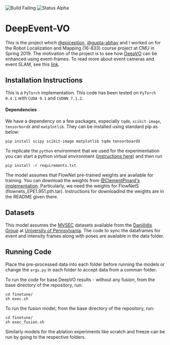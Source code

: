 ![Build Failing](https://img.shields.io/badge/build-passing-brightgreen.svg)  ![Status Alpha](https://img.shields.io/badge/status-beta-blueviolet.svg)

# DeepEvent-VO

This is the project which [@epiception](https://github.com/epiception), [@gupta-abhay](https://github.com/gupta-abhay) and I worked on for the Robot Localization and Mapping (16-833) course project at CMU in Spring 2019. The motivation of the project is to see how [DeepVO](http://senwang.gitlab.io/DeepVO/) can be enhanced using event-frames. To read more about event cameras and event SLAM, see this [link](http://rpg.ifi.uzh.ch/research_dvs.html).

## Installation Instructions

This is a `PyTorch` implementation. This code has been tested on `PyTorch 0.4.1` with `CUDA 9.1` and `CUDNN 7.1.2`.

#### Dependencies

We have a dependency on a few packages, especially `tqdm`, `scikit-image`, `tensorbordX` and `matplotlib`. They can be installed using standard pip as below:

```
pip install scipy scikit-image matplotlib tqdm tensorboardX
```

To replicate the `python` environment that we used for the experimentation you can start a python virtual environment ([instructions here](https://docs.python-guide.org/dev/virtualenvs/)) and then run

```
pip install -r requirements.txt
````

The model assumes that FlowNet pre-trained weights are available for training. You can download the weights from [@ClementPinard's implementation](https://github.com/ClementPinard/FlowNetPytorch). Particularly, we need the weights for FlowNetS (flownets_EPE1.951.pth.tar). Instructions for downloadind the weights are in the README given there.

## Datasets

This model assumes the [MVSEC](https://daniilidis-group.github.io/mvsec/) datasets available from the [Daniilidis Group](https://daniilidis-group.github.io/) at [University of Pennsylvania](https://www.upenn.edu/). The code to sync the dataframes for event and intensity frames along with poses are available in the data folder.

## Running Code

Place the pre-processed data into each folder before running the models or change the `args.py` in each folder to accept data from a comman folder.

To run the code for base DeepVO results - without any fusion, from the base directory of the repository, run:

```
cd finetune/
sh exec.sh
```

To run the fusion model, from the base directory of the repository, run:

```
cd finetune/
sh exec_fusion.sh
```

Similarly models for the ablation experiments like scratch and freeze can be run by going to the respective folders.